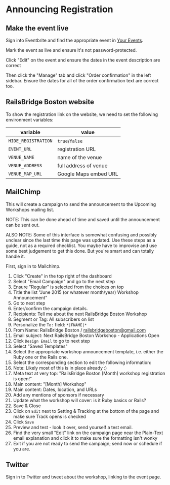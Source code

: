 # Announcing Registration

## Make the event live

Sign into Eventbrite and find the appropriate event in [Your Events][events].

[events]: https://www.eventbrite.com/myevents/

Mark the event as live and ensure it's not password-protected.

Click "Edit" on the event and ensure the dates in the event description are correct

Then click the "Manage" tab and click "Order confirmation" in the left sidebar.
Ensure the dates for all of the order confirmation text are correct too.

## RailsBridge Boston website

To show the registration link on the website, we need to set the following
environment variables:

|variable|value|
|---|---|
|`HIDE_REGISTRATION`|`true`/`false`|
|`EVENT_URL`|registration URL|
|`VENUE_NAME`|name of the venue|
|`VENUE_ADDRESS`|full address of venue|
|`VENUE_MAP_URL`|Google Maps embed URL|

## MailChimp

This will create a campaign to send the announcement to the Upcoming Workshops
mailing list.

NOTE: This can be done ahead of time and saved until the announcement can be
sent out.

ALSO NOTE: Some of this interface is somewhat confusing and possibly unclear since the last time this page was updated. Use these steps as a guide, not as a required checklist. You maybe have to improvise and use some best judgement to get this done. But you're smart and can totally handle it.

First, sign in to Mailchimp.

1. Click "Create" in the top right of the dashboard
2. Select "Email Campaign" and go to the next step
3. Ensure "Regular" is selected from the choices on top
4. Title the list "June 2015 (or whatever month/year) Workshop Announcement"
5. Go to next step
6. Enter/confirm the campaign details.
  1. Recipients: Tell me about the next RailsBridge Boston Workshop
  2. Segment or Tag: All subscribers on list
  3. Personalize the `To:` field: `*|FNAME|*`
  4. From Name: RailsBridge Boston / railsbridgeboston@gmail.com
  5. Email subject: Next RailsBridge Boston Workshop - Applications Open
9. Click `Design Email` to go to next step
10. Select "Saved Templates"
11. Select the appropriate workshop announcement template, i.e. either the Ruby
   one or the Rails one.
12. Select the corresponding section to edit the following information:
   1. Note: Likely most of this is in place already :)
   2. Meta text at very top: "RailsBridge Boston [Month] workshop registration
      is open!"
   3. Main content: "[Month] Workshop"
   4. Main content:  Dates, location, and URLs
   5. Add any mentions of sponsors if necessary
   6. Update what the workshop will cover: is it Ruby basics or Rails?
13. Save & Close
14. Click on `Edit` next to Setting & Tracking at the bottom of the page and make sure Track opens is checked
15. Click `Save`
16. Preview and test - look it over, send yourself a test email.
17. Find the very small "Edit" link on the campaign page near the Plain-Text email explanation and click it to make sure the formatting isn't wonky
18. Exit if you are not ready to send the campaign; send now or schedule if you are.

## Twitter

Sign in to Twitter and tweet about the workshop, linking to the event page.
